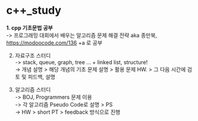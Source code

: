 # c++_study  
**1. cpp 기초문법 공부**<br/>
-> 프로그래밍 대회에서 배우는 알고리즘 문제 해결 전략 aka 종만북, https://modoocode.com/136 +a 로 공부

2. 자료구조 스터디  
-> stack, queue, graph, tree ... + linked list, structure!  
-> 개념 설명 > 해당 개념의 기초 문제 설명 > 활용 문제 HW. > 그 다음 시간에 검토 및 피드백, 설명

3. 알고리즘 스터디  
-> BOJ, Programmers 문제 이용  
-> 각 알고리즘 Pseudo Code로 설명 > PS  
-> HW > short PT > feedback 방식으로 진행  
